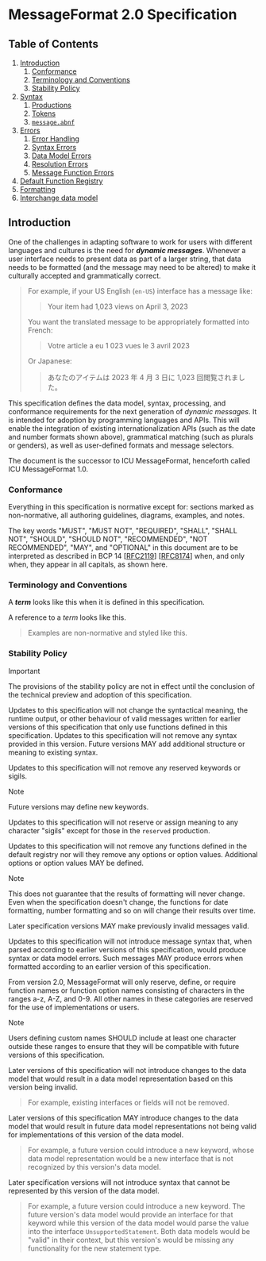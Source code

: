# MessageFormat 2.0 Specification

## Table of Contents

1. [Introduction](#introduction)
   1. [Conformance](#conformance)
   1. [Terminology and Conventions](#terminology-and-conventions)
   1. [Stability Policy](#stability-policy)
1. [Syntax](syntax.md)
   1. [Productions](syntax.md#productions)
   1. [Tokens](syntax.md#tokens)
   1. [`message.abnf`](message.abnf)
1. [Errors](errors.md)
   1. [Error Handling](errors.md#error-handling)
   1. [Syntax Errors](errors.md#syntax-errors)
   1. [Data Model Errors](errors.md#data-model-errors)
   1. [Resolution Errors](errors.md#resolution-errors)
   1. [Message Function Errors](errors.md#message-function-errors)
1. [Default Function Registry](registry/default.md)
1. [Formatting](formatting.md)
1. [Interchange data model](data-model/README.md)

## Introduction

One of the challenges in adapting software to work for
users with different languages and cultures is the need for **_<dfn>dynamic messages</dfn>_**.
Whenever a user interface needs to present data as part of a larger string,
that data needs to be formatted (and the message may need to be altered)
to make it culturally accepted and grammatically correct.

> For example, if your US English (`en-US`) interface has a message like:
>
> > Your item had 1,023 views on April 3, 2023
>
> You want the translated message to be appropriately formatted into French:
>
> > Votre article a eu 1 023 vues le 3 avril 2023
>
> Or Japanese:
>
> > あなたのアイテムは 2023 年 4 月 3 日に 1,023 回閲覧されました。

This specification defines the
data model, syntax, processing, and conformance requirements
for the next generation of _dynamic messages_.
It is intended for adoption by programming languages and APIs.
This will enable the integration of
existing internationalization APIs (such as the date and number formats shown above),
grammatical matching (such as plurals or genders),
as well as user-defined formats and message selectors.

The document is the successor to ICU MessageFormat,
henceforth called ICU MessageFormat 1.0.

### Conformance

Everything in this specification is normative except for:
sections marked as non-normative,
all authoring guidelines, diagrams, examples, and notes.

The key words "MUST", "MUST NOT", "REQUIRED", "SHALL", "SHALL
NOT", "SHOULD", "SHOULD NOT", "RECOMMENDED", "NOT RECOMMENDED",
"MAY", and "OPTIONAL" in this document are to be interpreted as
described in BCP 14 \[[RFC2119](https://www.rfc-editor.org/rfc/rfc2119)\]
\[[RFC8174](https://www.rfc-editor.org/rfc/rfc8174)\] when, and only when, they
appear in all capitals, as shown here.

### Terminology and Conventions

A **_term_** looks like this when it is defined in this specification.

A reference to a _term_ looks like this.

> Examples are non-normative and styled like this.

### Stability Policy

> [!IMPORTANT]
> The provisions of the stability policy are not in effect until
> the conclusion of the technical preview and adoption of this specification.

Updates to this specification will not change
the syntactical meaning, the runtime output, or other behaviour
of valid messages written for earlier versions of this specification
that only use functions defined in this specification.
Updates to this specification will not remove any syntax provided in this version.
Future versions MAY add additional structure or meaning to existing syntax.

Updates to this specification will not remove any reserved keywords or sigils.

> [!NOTE]
> Future versions may define new keywords.

Updates to this specification will not reserve or assign meaning to
any character "sigils" except for those in the `reserved` production.

Updates to this specification
will not remove any functions defined in the default registry nor
will they remove any options or option values.
Additional options or option values MAY be defined.

> [!NOTE]
> This does not guarantee that the results of formatting will never change.
> Even when the specification doesn't change,
> the functions for date formatting, number formatting and so on
> will change their results over time.

Later specification versions MAY make previously invalid messages valid.

Updates to this specification will not introduce message syntax that,
when parsed according to earlier versions of this specification,
would produce syntax or data model errors.
Such messages MAY produce errors when formatted
according to an earlier version of this specification.

From version 2.0, MessageFormat will only reserve, define, or require
function names or function option names
consisting of characters in the ranges a-z, A-Z, and 0-9.
All other names in these categories are reserved for the use of implementations or users.

> [!NOTE]
> Users defining custom names SHOULD include at least one character outside these ranges
> to ensure that they will be compatible with future versions of this specification.

Later versions of this specification will not introduce changes
to the data model that would result in a data model representation
based on this version being invalid.

> For example, existing interfaces or fields will not be removed.

Later versions of this specification MAY introduce changes
to the data model that would result in future data model representations
not being valid for implementations of this version of the data model.

> For example, a future version could introduce a new keyword,
> whose data model representation would be a new interface
> that is not recognized by this version's data model.

Later specification versions will not introduce syntax that cannot be
represented by this version of the data model.

> For example, a future version could introduce a new keyword.
> The future version's data model would provide an interface for that keyword
> while this version of the data model would parse the value into
> the interface `UnsupportedStatement`.
> Both data models would be "valid" in their context,
> but this version's would be missing any functionality for the new statement type.

